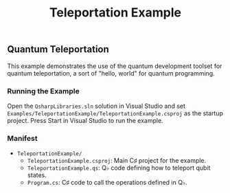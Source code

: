 ﻿---
title: "Teleportation Example"
---

## Quantum Teleportation ##

This example demonstrates the use of the quantum development toolset for quantum teleportation, a sort of "hello, world" for quantum programming.

### Running the Example ###

Open the `QsharpLibraries.sln` solution in Visual Studio and set `Examples/TeleportationExample/TeleportationExample.csproj` as the startup project.
Press Start in Visual Studio to run the example.

### Manifest ###

- `TeleportationExample/`
  - `TeleportationExample.csproj`: Main C♯ project for the example.
  - `TeleportationExample.qs`: Q♭ code defining how to teleport qubit states.
  - `Program.cs`: C♯ code to call the operations defined in Q♭.
